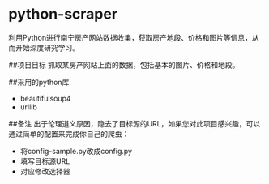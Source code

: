 # python-scraper
利用Python进行南宁房产网站数据收集，获取房产地段、价格和图片等信息，从而开始深度研究学习。

##项目目标
抓取某房产网站上面的数据，包括基本的图片、价格和地段。

##采用的python库
*   beautifulsoup4
*   urllib

##备注
出于伦理道义原因，隐去了目标源的URL，如果您对此项目感兴趣，可以通过简单的配置来完成你自己的爬虫：
*   将config-sample.py改成config.py
*   填写目标源URL
*   对应修改选择器
